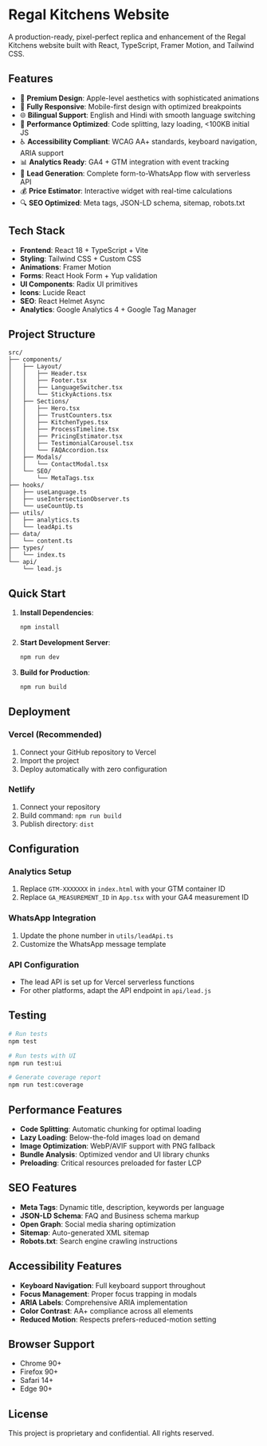 # Regal Kitchens Website

A production-ready, pixel-perfect replica and enhancement of the Regal Kitchens website built with React, TypeScript, Framer Motion, and Tailwind CSS.

## Features

- 🎨 **Premium Design**: Apple-level aesthetics with sophisticated animations
- 📱 **Fully Responsive**: Mobile-first design with optimized breakpoints
- 🌐 **Bilingual Support**: English and Hindi with smooth language switching
- 🚀 **Performance Optimized**: Code splitting, lazy loading, <100KB initial JS
- ♿ **Accessibility Compliant**: WCAG AA+ standards, keyboard navigation, ARIA support
- 📊 **Analytics Ready**: GA4 + GTM integration with event tracking
- 🎯 **Lead Generation**: Complete form-to-WhatsApp flow with serverless API
- 💰 **Price Estimator**: Interactive widget with real-time calculations
- 🔍 **SEO Optimized**: Meta tags, JSON-LD schema, sitemap, robots.txt

## Tech Stack

- **Frontend**: React 18 + TypeScript + Vite
- **Styling**: Tailwind CSS + Custom CSS
- **Animations**: Framer Motion
- **Forms**: React Hook Form + Yup validation
- **UI Components**: Radix UI primitives
- **Icons**: Lucide React
- **SEO**: React Helmet Async
- **Analytics**: Google Analytics 4 + Google Tag Manager

## Project Structure

```
src/
├── components/
│   ├── Layout/
│   │   ├── Header.tsx
│   │   ├── Footer.tsx
│   │   ├── LanguageSwitcher.tsx
│   │   └── StickyActions.tsx
│   ├── Sections/
│   │   ├── Hero.tsx
│   │   ├── TrustCounters.tsx
│   │   ├── KitchenTypes.tsx
│   │   ├── ProcessTimeline.tsx
│   │   ├── PricingEstimator.tsx
│   │   ├── TestimonialCarousel.tsx
│   │   └── FAQAccordion.tsx
│   ├── Modals/
│   │   └── ContactModal.tsx
│   └── SEO/
│       └── MetaTags.tsx
├── hooks/
│   ├── useLanguage.ts
│   ├── useIntersectionObserver.ts
│   └── useCountUp.ts
├── utils/
│   ├── analytics.ts
│   └── leadApi.ts
├── data/
│   └── content.ts
├── types/
│   └── index.ts
└── api/
    └── lead.js
```

## Quick Start

1. **Install Dependencies**:
   ```bash
   npm install
   ```

2. **Start Development Server**:
   ```bash
   npm run dev
   ```

3. **Build for Production**:
   ```bash
   npm run build
   ```

## Deployment

### Vercel (Recommended)
1. Connect your GitHub repository to Vercel
2. Import the project
3. Deploy automatically with zero configuration

### Netlify
1. Connect your repository
2. Build command: `npm run build`
3. Publish directory: `dist`

## Configuration

### Analytics Setup
1. Replace `GTM-XXXXXXX` in `index.html` with your GTM container ID
2. Replace `GA_MEASUREMENT_ID` in `App.tsx` with your GA4 measurement ID

### WhatsApp Integration
1. Update the phone number in `utils/leadApi.ts`
2. Customize the WhatsApp message template

### API Configuration
- The lead API is set up for Vercel serverless functions
- For other platforms, adapt the API endpoint in `api/lead.js`

## Testing

```bash
# Run tests
npm test

# Run tests with UI
npm run test:ui

# Generate coverage report
npm run test:coverage
```

## Performance Features

- **Code Splitting**: Automatic chunking for optimal loading
- **Lazy Loading**: Below-the-fold images load on demand
- **Image Optimization**: WebP/AVIF support with PNG fallback
- **Bundle Analysis**: Optimized vendor and UI library chunks
- **Preloading**: Critical resources preloaded for faster LCP

## SEO Features

- **Meta Tags**: Dynamic title, description, keywords per language
- **JSON-LD Schema**: FAQ and Business schema markup
- **Open Graph**: Social media sharing optimization
- **Sitemap**: Auto-generated XML sitemap
- **Robots.txt**: Search engine crawling instructions

## Accessibility Features

- **Keyboard Navigation**: Full keyboard support throughout
- **Focus Management**: Proper focus trapping in modals
- **ARIA Labels**: Comprehensive ARIA implementation
- **Color Contrast**: AA+ compliance across all elements
- **Reduced Motion**: Respects prefers-reduced-motion setting

## Browser Support

- Chrome 90+
- Firefox 90+
- Safari 14+
- Edge 90+

## License

This project is proprietary and confidential. All rights reserved.